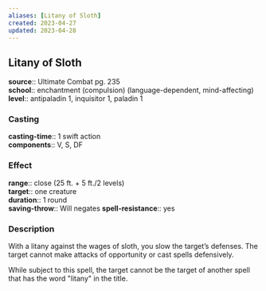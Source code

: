 ```yaml
---
aliases: [Litany of Sloth]
created: 2023-04-27
updated: 2023-04-28
---
```


## Litany of Sloth

**source**:: Ultimate Combat pg. 235  
**school**:: enchantment (compulsion) (language-dependent, mind-affecting)
**level**:: antipaladin 1, inquisitor 1, paladin 1

### Casting

**casting-time**:: 1 swift action  
**components**:: V, S, DF

### Effect

**range**:: close (25 ft. + 5 ft./2 levels)  
**target**:: one creature  
**duration**:: 1 round  
**saving-throw**:: Will negates
**spell-resistance**:: yes

### Description

With a litany against the wages of sloth, you slow the target’s defenses. The target cannot make attacks of opportunity or cast spells defensively.  
  
While subject to this spell, the target cannot be the target of another spell that has the word "litany" in the title.
